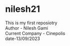 # nilesh21
This is my first reposiotry
<br>
Author - Nilesh Gami
<br>
Current Company - Cinepolis
<br>
date-13/09/2023
